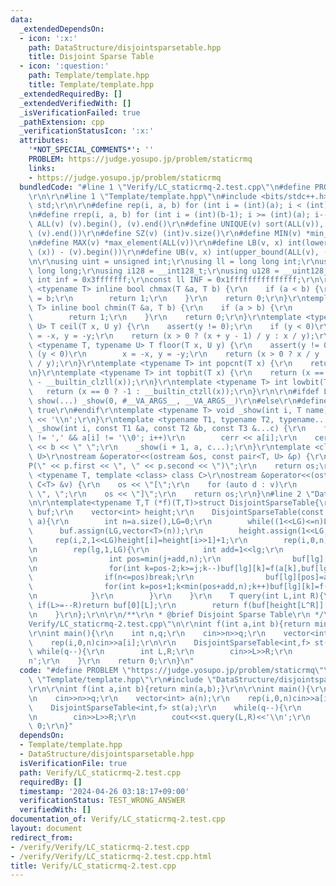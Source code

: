 ```yaml
---
data:
  _extendedDependsOn:
  - icon: ':x:'
    path: DataStructure/disjointsparsetable.hpp
    title: Disjoint Sparse Table
  - icon: ':question:'
    path: Template/template.hpp
    title: Template/template.hpp
  _extendedRequiredBy: []
  _extendedVerifiedWith: []
  _isVerificationFailed: true
  _pathExtension: cpp
  _verificationStatusIcon: ':x:'
  attributes:
    '*NOT_SPECIAL_COMMENTS*': ''
    PROBLEM: https://judge.yosupo.jp/problem/staticrmq
    links:
    - https://judge.yosupo.jp/problem/staticrmq
  bundledCode: "#line 1 \"Verify/LC_staticrmq-2.test.cpp\"\n#define PROBLEM \"https://judge.yosupo.jp/problem/staticrmq\"\
    \r\n\r\n#line 1 \"Template/template.hpp\"\n#include <bits/stdc++.h>\r\nusing namespace\
    \ std;\r\n\r\n#define rep(i, a, b) for (int i = (int)(a); i < (int)(b); i++)\r\
    \n#define rrep(i, a, b) for (int i = (int)(b-1); i >= (int)(a); i--)\r\n#define\
    \ ALL(v) (v).begin(), (v).end()\r\n#define UNIQUE(v) sort(ALL(v)), (v).erase(unique(ALL(v)),\
    \ (v).end())\r\n#define SZ(v) (int)v.size()\r\n#define MIN(v) *min_element(ALL(v))\r\
    \n#define MAX(v) *max_element(ALL(v))\r\n#define LB(v, x) int(lower_bound(ALL(v),\
    \ (x)) - (v).begin())\r\n#define UB(v, x) int(upper_bound(ALL(v), (x)) - (v).begin())\r\
    \n\r\nusing uint = unsigned int;\r\nusing ll = long long int;\r\nusing ull = unsigned\
    \ long long;\r\nusing i128 = __int128_t;\r\nusing u128 = __uint128_t;\r\nconst\
    \ int inf = 0x3fffffff;\r\nconst ll INF = 0x1fffffffffffffff;\r\n\r\ntemplate\
    \ <typename T> inline bool chmax(T &a, T b) {\r\n    if (a < b) {\r\n        a\
    \ = b;\r\n        return 1;\r\n    }\r\n    return 0;\r\n}\r\ntemplate <typename\
    \ T> inline bool chmin(T &a, T b) {\r\n    if (a > b) {\r\n        a = b;\r\n\
    \        return 1;\r\n    }\r\n    return 0;\r\n}\r\ntemplate <typename T, typename\
    \ U> T ceil(T x, U y) {\r\n    assert(y != 0);\r\n    if (y < 0)\r\n        x\
    \ = -x, y = -y;\r\n    return (x > 0 ? (x + y - 1) / y : x / y);\r\n}\r\ntemplate\
    \ <typename T, typename U> T floor(T x, U y) {\r\n    assert(y != 0);\r\n    if\
    \ (y < 0)\r\n        x = -x, y = -y;\r\n    return (x > 0 ? x / y : (x - y + 1)\
    \ / y);\r\n}\r\ntemplate <typename T> int popcnt(T x) {\r\n    return __builtin_popcountll(x);\r\
    \n}\r\ntemplate <typename T> int topbit(T x) {\r\n    return (x == 0 ? -1 : 63\
    \ - __builtin_clzll(x));\r\n}\r\ntemplate <typename T> int lowbit(T x) {\r\n \
    \   return (x == 0 ? -1 : __builtin_ctzll(x));\r\n}\r\n\r\n#ifdef LOCAL\r\n#define\
    \ show(...) _show(0, #__VA_ARGS__, __VA_ARGS__)\r\n#else\r\n#define show(...)\
    \ true\r\n#endif\r\ntemplate <typename T> void _show(int i, T name) {\r\n    cerr\
    \ << '\\n';\r\n}\r\ntemplate <typename T1, typename T2, typename... T3>\r\nvoid\
    \ _show(int i, const T1 &a, const T2 &b, const T3 &...c) {\r\n    for (; a[i]\
    \ != ',' && a[i] != '\\0'; i++)\r\n        cerr << a[i];\r\n    cerr << \":\"\
    \ << b << \" \";\r\n    _show(i + 1, a, c...);\r\n}\r\ntemplate <class T, class\
    \ U>\r\nostream &operator<<(ostream &os, const pair<T, U> &p) {\r\n    os << \"\
    P(\" << p.first << \", \" << p.second << \")\";\r\n    return os;\r\n}\r\ntemplate\
    \ <typename T, template <class> class C>\r\nostream &operator<<(ostream &os, const\
    \ C<T> &v) {\r\n    os << \"[\";\r\n    for (auto d : v)\r\n        os << d <<\
    \ \", \";\r\n    os << \"]\";\r\n    return os;\r\n}\n#line 2 \"DataStructure/disjointsparsetable.hpp\"\
    \n\r\ntemplate<typename T,T (*f)(T,T)>struct DisjointSparseTable{\r\n    vector<vector<T>>\
    \ buf;\r\n    vector<int> height;\r\n    DisjointSparseTable(const vector<T>&\
    \ a){\r\n        int n=a.size(),LG=0;\r\n        while((1<<LG)<=n)LG++;\r\n  \
    \      buf.assign(LG,vector<T>(n));\r\n        height.assign(1<<LG,0);\r\n   \
    \     rep(i,2,1<<LG)height[i]=height[i>>1]+1;\r\n        rep(i,0,n)buf[0][i]=a[i];\r\
    \n        rep(lg,1,LG){\r\n            int add=1<<lg;\r\n            for(int j=0;j<n;j+=(add<<1)){\r\
    \n                int pos=min(j+add,n);\r\n                buf[lg][pos-1]=a[pos-1];\r\
    \n                for(int k=pos-2;k>=j;k--)buf[lg][k]=f(a[k],buf[lg][k+1]);\r\n\
    \                if(n<=pos)break;\r\n                buf[lg][pos]=a[pos];\r\n\
    \                for(int k=pos+1;k<min(pos+add,n);k++)buf[lg][k]=f(buf[lg][k-1],a[k]);\r\
    \n            }\r\n        }\r\n    }\r\n    T query(int L,int R){\r\n       \
    \ if(L>=--R)return buf[0][L];\r\n        return f(buf[height[L^R]][L],buf[height[L^R]][R]);\r\
    \n    }\r\n};\r\n\r\n/**\r\n * @brief Disjoint Sparse Table\r\n */\n#line 5 \"\
    Verify/LC_staticrmq-2.test.cpp\"\n\r\nint f(int a,int b){return min(a,b);}\r\n\
    \r\nint main(){\r\n    int n,q;\r\n    cin>>n>>q;\r\n    vector<int> a(n);\r\n\
    \    rep(i,0,n)cin>>a[i];\r\n\r\n    DisjointSparseTable<int,f> st(a);\r\n   \
    \ while(q--){\r\n        int L,R;\r\n        cin>>L>>R;\r\n        cout<<st.query(L,R)<<'\\\
    n';\r\n    }\r\n    return 0;\r\n}\n"
  code: "#define PROBLEM \"https://judge.yosupo.jp/problem/staticrmq\"\r\n\r\n#include\
    \ \"Template/template.hpp\"\r\n#include \"DataStructure/disjointsparsetable.hpp\"\
    \r\n\r\nint f(int a,int b){return min(a,b);}\r\n\r\nint main(){\r\n    int n,q;\r\
    \n    cin>>n>>q;\r\n    vector<int> a(n);\r\n    rep(i,0,n)cin>>a[i];\r\n\r\n\
    \    DisjointSparseTable<int,f> st(a);\r\n    while(q--){\r\n        int L,R;\r\
    \n        cin>>L>>R;\r\n        cout<<st.query(L,R)<<'\\n';\r\n    }\r\n    return\
    \ 0;\r\n}"
  dependsOn:
  - Template/template.hpp
  - DataStructure/disjointsparsetable.hpp
  isVerificationFile: true
  path: Verify/LC_staticrmq-2.test.cpp
  requiredBy: []
  timestamp: '2024-04-26 03:18:17+09:00'
  verificationStatus: TEST_WRONG_ANSWER
  verifiedWith: []
documentation_of: Verify/LC_staticrmq-2.test.cpp
layout: document
redirect_from:
- /verify/Verify/LC_staticrmq-2.test.cpp
- /verify/Verify/LC_staticrmq-2.test.cpp.html
title: Verify/LC_staticrmq-2.test.cpp
---
```

